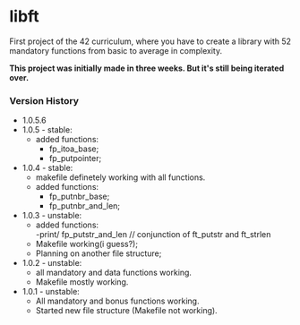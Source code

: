# libft
First project of the 42 curriculum, where you have to create a library with 52 mandatory functions from basic to average in complexity.

**This project was initially made in three weeks. But it's still being iterated over.**  

### Version History
- 1.0.5.6  
- 1.0.5 - stable:  
	- added functions:  
		- fp_itoa_base;  
		- fp_putpointer;  
- 1.0.4 - stable:  
	- makefile definetely working with all functions. 
	- added functions:  
		- fp_putnbr_base;  
		- fp_putnbr_and_len;   
- 1.0.3 - unstable:  
	- added functions:  
		-print/ fp_putstr_and_len // conjunction of ft_putstr and ft_strlen  
	- Makefile working(i guess?);
	- Planning on another file structure;    
- 1.0.2 - unstable:  
	- all mandatory and data functions working.  
	- Makefile mostly working.
- 1.0.1 - unstable:  
	- All mandatory and bonus functions working.  
	- Started new file structure (Makefile not working).  
